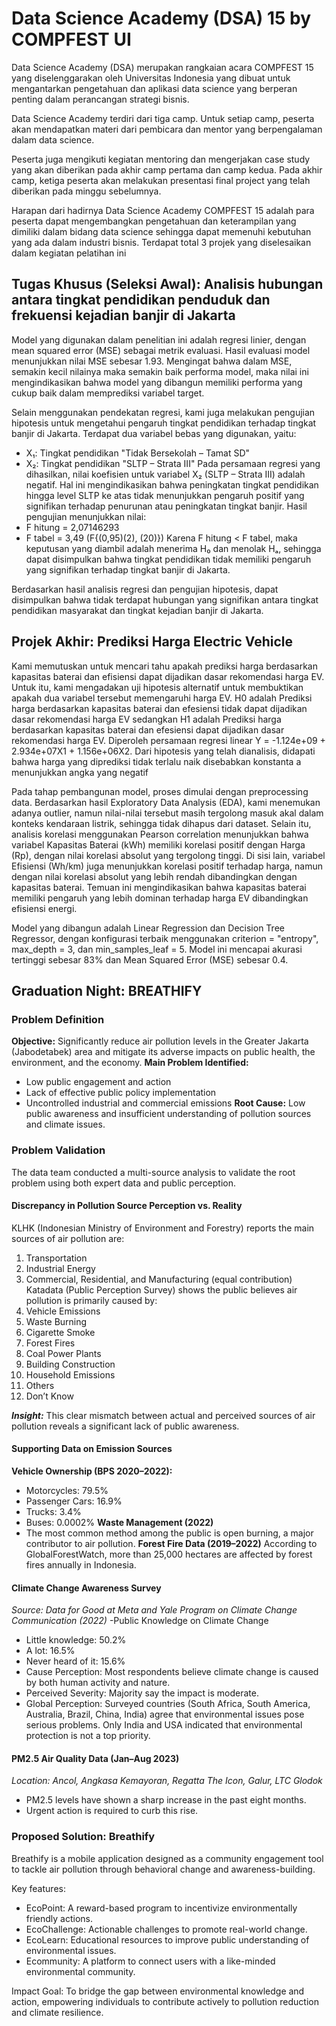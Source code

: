 # Data Science Academy (DSA) 15 by COMPFEST UI 

Data Science Academy (DSA) merupakan rangkaian acara COMPFEST 15 yang diselenggarakan oleh Universitas Indonesia yang dibuat untuk mengantarkan pengetahuan dan aplikasi data science yang berperan penting dalam perancangan strategi bisnis. 

Data Science Academy terdiri dari tiga camp. Untuk setiap camp, peserta akan mendapatkan materi dari pembicara dan mentor yang berpengalaman dalam data science. 

Peserta juga mengikuti kegiatan mentoring dan mengerjakan case study yang akan diberikan pada akhir camp pertama dan camp kedua. Pada akhir camp, ketiga peserta akan melakukan presentasi final project yang telah diberikan pada minggu sebelumnya. 

Harapan dari hadirnya Data Science Academy COMPFEST 15 adalah para peserta dapat mengembangkan pengetahuan dan keterampilan yang dimiliki dalam bidang data science sehingga dapat memenuhi kebutuhan yang ada dalam industri bisnis. Terdapat total 3 projek yang diselesaikan dalam kegiatan pelatihan ini

## Tugas Khusus (Seleksi Awal): Analisis hubungan antara tingkat pendidikan penduduk dan frekuensi kejadian banjir di Jakarta
Model yang digunakan dalam penelitian ini adalah regresi linier, dengan mean squared error (MSE) sebagai metrik evaluasi. Hasil evaluasi model menunjukkan nilai MSE sebesar 1.93. Mengingat bahwa dalam MSE, semakin kecil nilainya maka semakin baik performa model, maka nilai ini mengindikasikan bahwa model yang dibangun memiliki performa yang cukup baik dalam memprediksi variabel target.

Selain menggunakan pendekatan regresi, kami juga melakukan pengujian hipotesis untuk mengetahui pengaruh tingkat pendidikan terhadap tingkat banjir di Jakarta. Terdapat dua variabel bebas yang digunakan, yaitu:
- X₁: Tingkat pendidikan "Tidak Bersekolah – Tamat SD"
- X₂: Tingkat pendidikan "SLTP – Strata III" Pada persamaan regresi yang dihasilkan, nilai koefisien untuk variabel X₂ (SLTP – Strata III) adalah negatif. Hal ini mengindikasikan bahwa peningkatan tingkat pendidikan hingga level SLTP ke atas tidak menunjukkan pengaruh positif yang signifikan terhadap penurunan atau peningkatan tingkat banjir. Hasil pengujian menunjukkan nilai:
- F hitung = 2,07146293
- F tabel = 3,49 (F{(0,95)(2), (20)}) Karena F hitung < F tabel, maka keputusan yang diambil adalah menerima H₀ dan menolak Hₐ, sehingga dapat disimpulkan bahwa tingkat pendidikan tidak memiliki pengaruh yang signifikan terhadap tingkat banjir di Jakarta.

Berdasarkan hasil analisis regresi dan pengujian hipotesis, dapat disimpulkan bahwa tidak terdapat hubungan yang signifikan antara tingkat pendidikan masyarakat dan tingkat kejadian banjir di Jakarta.

## Projek Akhir: Prediksi Harga Electric Vehicle
Kami memutuskan untuk mencari tahu apakah prediksi harga berdasarkan kapasitas baterai dan efisiensi dapat dijadikan dasar rekomendasi harga EV. Untuk itu, kami mengadakan uji hipotesis alternatif untuk membuktikan apakah dua variabel tersebut memengaruhi harga EV. H0 adalah Prediksi harga berdasarkan kapasitas baterai dan efesiensi tidak dapat dijadikan dasar rekomendasi harga EV sedangkan H1 adalah Prediksi harga berdasarkan kapasitas baterai dan efesiensi dapat dijadikan dasar rekomendasi harga EV. Diperoleh persamaan regresi linear Y = -1.124e+09 + 2.934e+07X1 + 1.156e+06X2. Dari hipotesis yang telah dianalisis, didapati bahwa harga yang diprediksi tidak terlalu naik disebabkan konstanta a menunjukkan angka yang negatif

Pada tahap pembangunan model, proses dimulai dengan preprocessing data. Berdasarkan hasil Exploratory Data Analysis (EDA), kami menemukan adanya outlier, namun nilai-nilai tersebut masih tergolong masuk akal dalam konteks kendaraan listrik, sehingga tidak dihapus dari dataset. Selain itu, analisis korelasi menggunakan Pearson correlation menunjukkan bahwa variabel Kapasitas Baterai (kWh) memiliki korelasi positif dengan Harga (Rp), dengan nilai korelasi absolut yang tergolong tinggi. Di sisi lain, variabel Efisiensi (Wh/km) juga menunjukkan korelasi positif terhadap harga, namun dengan nilai korelasi absolut yang lebih rendah dibandingkan dengan kapasitas baterai. Temuan ini mengindikasikan bahwa kapasitas baterai memiliki pengaruh yang lebih dominan terhadap harga EV dibandingkan efisiensi energi.

Model yang dibangun adalah Linear Regression dan Decision Tree Regressor, dengan konfigurasi terbaik menggunakan criterion = "entropy", max_depth = 3, dan min_samples_leaf = 5. Model ini mencapai akurasi tertinggi sebesar 83% dan Mean Squared Error (MSE) sebesar 0.4.

## Graduation Night: BREATHIFY
### Problem Definition
**Objective:** Significantly reduce air pollution levels in the Greater Jakarta (Jabodetabek) area and mitigate its adverse impacts on public health, the environment, and the economy.
**Main Problem Identified:** 
- Low public engagement and action
- Lack of effective public policy implementation
- Uncontrolled industrial and commercial emissions
**Root Cause:** Low public awareness and insufficient understanding of pollution sources and climate issues.
### Problem Validation
The data team conducted a multi-source analysis to validate the root problem using both expert data and public perception.
#### Discrepancy in Pollution Source Perception vs. Reality
KLHK (Indonesian Ministry of Environment and Forestry) reports the main sources of air pollution are:
1. Transportation
2. Industrial Energy
3. Commercial, Residential, and Manufacturing (equal contribution)
Katadata (Public Perception Survey) shows the public believes air pollution is primarily caused by:
1. Vehicle Emissions
2. Waste Burning
3. Cigarette Smoke
4. Forest Fires
5. Coal Power Plants
6. Building Construction
7. Household Emissions
8. Others
9. Don’t Know
    
**_Insight:_** This clear mismatch between actual and perceived sources of air pollution reveals a significant lack of public awareness.
#### Supporting Data on Emission Sources
**Vehicle Ownership (BPS 2020–2022):**
- Motorcycles: 79.5%
- Passenger Cars: 16.9%
- Trucks: 3.4%
- Buses: 0.0002%
**Waste Management (2022)**
- The most common method among the public is open burning, a major contributor to air pollution.
**Forest Fire Data (2019–2022)**
According to GlobalForestWatch, more than 25,000 hectares are affected by forest fires annually in Indonesia.

#### Climate Change Awareness Survey
_Source: Data for Good at Meta and Yale Program on Climate Change Communication (2022)_
-Public Knowledge on Climate Change
  - Little knowledge: 50.2%
  - A lot: 16.5%
  - Never heard of it: 15.6%
- Cause Perception: Most respondents believe climate change is caused by both human activity and nature.
- Perceived Severity: Majority say the impact is moderate.
- Global Perception: Surveyed countries (South Africa, South America, Australia, Brazil, China, India) agree that environmental issues pose serious problems. Only India and USA indicated that environmental protection is not a top priority.
  
#### PM2.5 Air Quality Data (Jan–Aug 2023)
_Location: Ancol, Angkasa Kemayoran, Regatta The Icon, Galur, LTC Glodok_
- PM2.5 levels have shown a sharp increase in the past eight months.
- Urgent action is required to curb this rise.

### Proposed Solution: Breathify
Breathify is a mobile application designed as a community engagement tool to tackle air pollution through behavioral change and awareness-building.

Key features:
- EcoPoint: A reward-based program to incentivize environmentally friendly actions.
- EcoChallenge: Actionable challenges to promote real-world change.
- EcoLearn: Educational resources to improve public understanding of environmental issues.
- Ecommunity: A platform to connect users with a like-minded environmental community.

Impact Goal: To bridge the gap between environmental knowledge and action, empowering individuals to contribute actively to pollution reduction and climate resilience.
